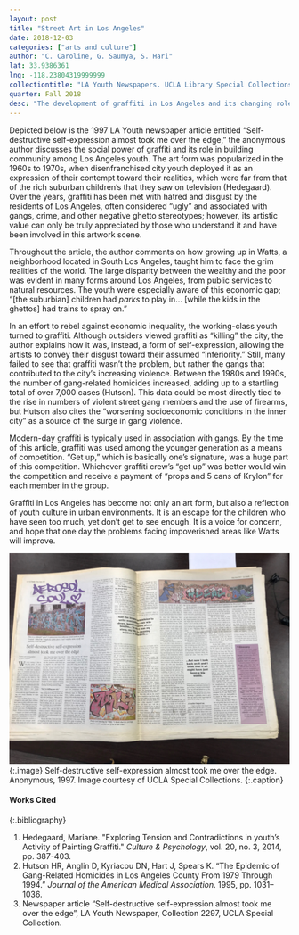 ```yaml
---
layout: post
title: "Street Art in Los Angeles"
date: 2018-12-03
categories: ["arts and culture"]
author: "C. Caroline, G. Saumya, S. Hari"
lat: 33.9386361
lng: -118.23804319999999
collectiontitle: "LA Youth Newspapers. UCLA Library Special Collections"
quarter: Fall 2018
desc: "The development of graffiti in Los Angeles and its changing role and meaning within underprivileged areas like Watts."
---
```


Depicted below is the 1997 LA Youth newspaper article entitled “Self-destructive self-expression almost took me over the edge,” the anonymous author discusses the social power of graffiti and its role in building community among Los Angeles youth. The art form was popularized in the 1960s to 1970s, when disenfranchised city youth deployed it as an expression of their contempt toward their realities, which were far from that of the rich suburban children’s that they saw on television (Hedegaard). Over the years, graffiti has been met with hatred and disgust by the residents of Los Angeles, often considered “ugly” and associated with gangs, crime, and other negative ghetto stereotypes; however, its artistic value can only be truly appreciated by those who understand it and have been involved in this artwork scene.

Throughout the article, the author comments on how growing up in Watts, a neighborhood located in South Los Angeles, taught him to face the grim realities of the world. The large disparity between the wealthy and the poor was evident in many forms around Los Angeles, from public services to natural resources. The youth were especially aware of this economic gap; “[the suburbian] children had _parks_ to play in… [while the kids in the ghettos] had trains to spray on.”

In an effort to rebel against economic inequality, the working-class youth turned to graffiti. Although outsiders viewed graffiti as “killing” the city, the author explains how it was, instead, a form of self-expression, allowing the artists to convey their disgust toward their assumed “inferiority.” Still, many failed to see that graffiti wasn’t the problem, but rather the gangs that contributed to the city’s increasing violence. Between the 1980s and 1990s, the number of gang-related homicides increased, adding up to a startling total of over 7,000 cases (Hutson). This data could be most directly tied to the rise in numbers of violent street gang members and the use of firearms, but Hutson also cites the “worsening socioeconomic conditions in the inner city” as a source of the surge in gang violence.

Modern-day graffiti is typically used in association with gangs. By the time of this article, graffiti was used among the younger generation as a means of competition. “Get up,” which is basically one’s signature, was a huge part of this competition. Whichever graffiti crew’s “get up” was better would win the competition and receive a payment of “props and 5 cans of Krylon” for each member in the group. 

Graffiti in Los Angeles has become not only an art form, but also a reflection of youth culture in urban environments. It is an escape for the children who have seen too much, yet don’t get to see enough. It is a voice for concern, and hope that one day the problems facing impoverished areas like Watts will improve.

![Newspaper article on Los Angeles graffiti.](images/layouthgraffiti.jpg)
{:.image}
Self-destructive self-expression almost took me over the edge. Anonymous, 1997. Image courtesy of UCLA Special Collections.
{:.caption}

#### Works Cited

{:.bibliography}
1. Hedegaard, Mariane. "Exploring Tension and Contradictions in youth’s Activity of Painting Graffiti." _Culture & Psychology_, vol. 20, no. 3, 2014, pp. 387-403.
2. Hutson HR, Anglin D, Kyriacou DN, Hart J, Spears K. “The Epidemic of Gang-Related Homicides in Los Angeles County From 1979 Through 1994.” _Journal of the American Medical Association_. 1995, pp. 1031–1036.
3. Newspaper article “Self-destructive self-expression almost took me over the edge”, LA Youth Newspaper, Collection 2297, UCLA Special Collection.

